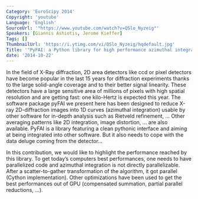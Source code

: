 ```yaml
---
Category: 'EuroScipy 2014'
Copyright: 'youtube'
Language: 'English'
SourceUrl: '"https://www.youtube.com/watch?v=QSlo_Nyzeig"'
Speakers: [Giannis Ashiotis, Jerome Kieffer]
Tags: []
ThumbnailUrl: 'https://i.ytimg.com/vi/QSlo_Nyzeig/hqdefault.jpg'
Title: '"PyFAI: a Python library for high performance azimuthal integration on GPU"'
date: '2014-10-22'
---
```

In the field of X-Ray diffraction, 2D area detectors like ccd or pixel detectors have become popular in the last 15 years for diffraction experiments thanks to the large solid-angle coverage and to their better signal linearity. These detectors have a large sensitive area of millions of pixels with high spatial resolution and are getting fast: one kilo-Hertz is expected this year. The software package pyFAI we present here has been designed to reduce X-ray 2D-diffraction images into 1D curves (azimuthal integration) usable by other software for in-depth analysis such as Rietveld refinement, ... Other averaging patterns like 2D integration, image distortion, ... are also available. PyFAI is a library featuring a clean pythonic interface and aiming at being integrated into other software. But it also needs to cope with the data deluge coming from the detector...

In this contribution, we would like to highlight the performance reached by this library. To get today’s computers best performances, one needs to have parallelized code and azimuthal integration is not directly parallelizable. After a scatter-to-gather transformation of the algorithm, it got parallel (Cython implementation). Other optimizations have been used to get the best performances out of GPU (compensated summation, partial parallel reductions, ...). 